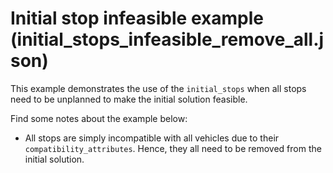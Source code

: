 # Initial stop infeasible example (initial_stops_infeasible_remove_all.json)

This example demonstrates the use of the `initial_stops` when all stops need to
be unplanned to make the initial solution feasible.

Find some notes about the example below:

- All stops are simply incompatible with all vehicles due to their
  `compatibility_attributes`. Hence, they all need to be removed from the
  initial solution.
